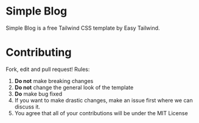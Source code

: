 # Simple Blog
Simple Blog is a free Tailwind CSS template by Easy Tailwind.

# Contributing
Fork, edit and pull request!
Rules:

1. **Do not** make breaking changes
2. **Do not** change the general look of the template
3. **Do** make bug fixed
4. If you want to make drastic changes, make an issue first where we can discuss it.
5. You agree that all of your contributions will be under the MIT License
